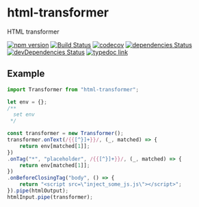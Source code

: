 # html-transformer
HTML transformer

[![npm version](https://badge.fury.io/js/html-transformer.svg)](https://badge.fury.io/js/html-transformer)
[![Build Status](https://travis-ci.org/Perlmint/html-transformer.svg?branch=master)](https://travis-ci.org/Perlmint/html-transformer)
[![codecov](https://codecov.io/gh/Perlmint/html-transformer/branch/master/graph/badge.svg)](https://codecov.io/gh/Perlmint/html-transformer)
[![dependencies Status](https://david-dm.org/perlmint/html-transformer/status.svg)](https://david-dm.org/perlmint/html-transformer)
[![devDependencies Status](https://david-dm.org/perlmint/html-transformer/dev-status.svg)](https://david-dm.org/perlmint/html-transformer?type=dev)
[![typedoc link](https://img.shields.io/badge/docs-typedoc-blue.svg)](https://perlmint.github.io/html-transformer/index.html)

## Example
```javascript
import Transformer from "html-transformer";

let env = {};
/**
  set env
 */

const transformer = new Transformer();
transformer.onText(/{{[^}]+}}/, (_, matched) => {
    return env[matched[1]];
})
.onTag("*", "placeholder", /{{[^}]+}}/, (_, matched) => {
    return env[matched[1]];
})
.onBeforeClosingTag("body", () => {
    return "<script src=\"inject_some_js.js\"></script>";
}).pipe(htmlOutput);
htmlInput.pipe(transformer);
```
